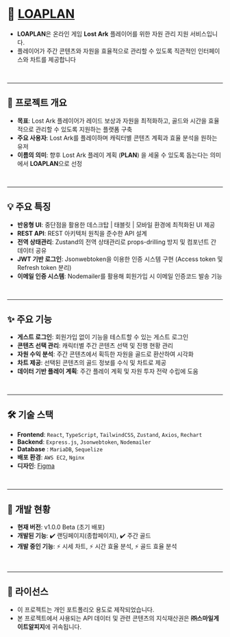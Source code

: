 # 🐝 [LOAPLAN](https://loaplan.com)

- **LOAPLAN**은 온라인 게임 **Lost Ark** 플레이어를 위한 자원 관리 지원 서비스입니다.  
- 플레이어가 주간 콘텐츠와 자원을 효율적으로 관리할 수 있도록 직관적인 인터페이스와 차트를 제공합니다

<br>

---


## 🚀 프로젝트 개요

* **목표**: Lost Ark 플레이어가 레이드 보상과 자원을 최적화하고, 골드와 시간을 효율적으로 관리할 수 있도록 지원하는 플랫폼 구축
* **주요 사용자**: Lost Ark를 플레이하며 캐릭터별 콘텐츠 계획과 효율 분석을 원하는 유저
* **이름의 의미**: 향후 Lost Ark 플레이 계획 (**PLAN**) 을 세울 수 있도록 돕는다는 의미에서 **LOAPLAN**으로 선정

<br>

---

## 💡 주요 특징

* **반응형 UI**: 중단점을 활용한 데스크탑 | 태블릿 | 모바일 환경에 최적화된 UI 제공
* **REST API**: REST 아키텍처 원칙을 준수한 API 설계
* **전역 상태관리**: Zustand의 전역 상태관리로 props-drilling 방지 및 컴포넌트 간 데이터 공유 
* **JWT 기반 로그인**: Jsonwebtoken을 이용한 인증 시스템 구현 (Access token 및 Refresh token 분리)
* **이메일 인증 시스템**: Nodemailer를 활용해 회원가입 시 이메일 인증코드 발송 기능

<br>

---

## ✨ 주요 기능

* **게스트 로그인**: 회원가입 없이 기능을 테스트할 수 있는 게스트 로그인
* **콘텐츠 선택 관리**: 캐릭터별 주간 콘텐츠 선택 및 진행 현황 관리
* **자원 수익 분석**: 주간 콘텐츠에서 획득한 자원을 골드로 환산하여 시각화
* **차트 제공**: 선택된 콘텐츠의 골드 정보를 수식 및 차트로 제공
* **데이터 기반 플레이 계획**: 주간 플레이 계획 및 자원 투자 전략 수립에 도움

<br>

---

## 🛠️ 기술 스택

* **Frontend**: `React`, `TypeScript`, `TailwindCSS`, `Zustand`, `Axios`, `Rechart`
* **Backend**: `Express.js`, `Jsonwebtoken`, `Nodemailer`
* **Database** : `MariaDB`, `Sequelize`
* **배포 환경**: `AWS EC2`, `Nginx`
* **디자인**: [Figma](https://www.figma.com/design/qzABw5547sycZqPFMvSD1y/LOAPLAN?node-id=0-1&p=f&t=M012MYaLKJtmYyHb-0)

<br>

---

## 📌 개발 현황

* **현재 버전**: v1.0.0 Beta (초기 배포)
* **개발된 기능**: ✔️ 랜딩페이지(종합페이지), ✔️ 주간 골드
* **개발 중인 기능**: ⚡ 시세 차트, ⚡ 시간 효율 분석, ⚡ 골드 효율 분석

<br>

---

## 📝 라이선스

- 이 프로젝트는 개인 포트폴리오 용도로 제작되었습니다.
- 본 프로젝트에서 사용되는 API 데이터 및 관련 콘텐츠의 지식재산권은 **㈜스마일게이트알피지**에 귀속됩니다.
